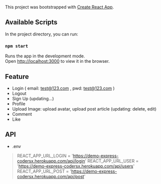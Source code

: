 This project was bootstrapped with [Create React App](https://github.com/facebook/create-react-app).

## Available Scripts

In the project directory, you can run:

### `npm start`

Runs the app in the development mode.<br />
Open [http://localhost:3000](http://localhost:3000) to view it in the browser.

## Feature
- Login ( email: test@123.com , pwd: test@123.com )
- Logout
- Sign Up (updating...)
- Profile
- Upload Image: upload avatar, upload post article (updating: delete, edit)
- Comment
- Like

## API
- .env
> REACT_APP_URL_LOGIN = 'https://demo-express-codersx.herokuapp.com/api/login'
> REACT_APP_URL_USER = 'https://demo-express-codersx.herokuapp.com/api/users'
> REACT_APP_URL_POST = 'https://demo-express-codersx.herokuapp.com/api/post'
